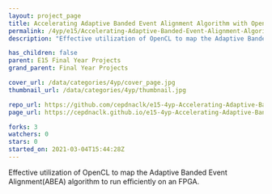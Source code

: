 ```yaml
---
layout: project_page
title: Accelerating Adaptive Banded Event Alignment Algorithm with OpenCL on FPGA
permalink: /4yp/e15/Accelerating-Adaptive-Banded-Event-Alignment-Algorithm-with-OpenCL-on-FPGA
description: "Effective utilization of OpenCL to map the Adaptive Banded Event Alignment(ABEA) algorithm to run eﬃciently on an FPGA."

has_children: false
parent: E15 Final Year Projects
grand_parent: Final Year Projects

cover_url: /data/categories/4yp/cover_page.jpg
thumbnail_url: /data/categories/4yp/thumbnail.jpg

repo_url: https://github.com/cepdnaclk/e15-4yp-Accelerating-Adaptive-Banded-Event-Alignment-Algorithm-with-OpenCL-on-FPGA
page_url: https://cepdnaclk.github.io/e15-4yp-Accelerating-Adaptive-Banded-Event-Alignment-Algorithm-with-OpenCL-on-FPGA

forks: 3
watchers: 0
stars: 0
started_on: 2021-03-04T15:44:28Z
---
```

Effective utilization of OpenCL to map the Adaptive Banded Event Alignment(ABEA) algorithm to run eﬃciently on an FPGA.


